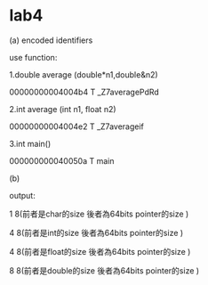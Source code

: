 # lab4
(a) encoded identifiers

use function:

1.double average (double*n1,double&n2)

00000000004004b4 T _Z7averagePdRd

2.int average (int n1, float n2)

00000000004004e2 T _Z7averageif

3.int main()

000000000040050a T main


(b)

output:

1 8(前者是char的size  後者為64bits pointer的size )

4 8(前者是int的size   後者為64bits pointer的size )

4 8(前者是float的size  後者為64bits pointer的size )

8 8(前者是double的size  後者為64bits pointer的size )

